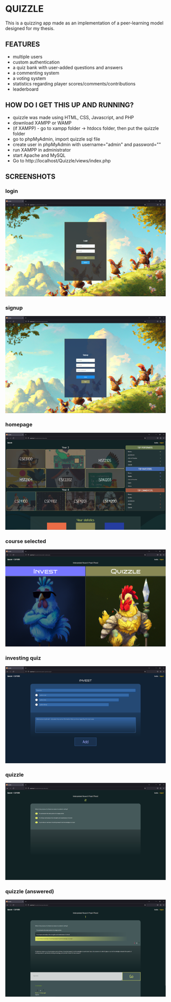 # QUIZZLE 
This is a quizzing app made as an implementation of a peer-learning model designed for my thesis. 

## FEATURES
- multiple users
- custom authentication
- a quiz bank with user-added questions and answers
- a commenting system
- a voting system
- statistics regarding player scores/comments/contributions
- leaderboard

## HOW DO I GET THIS UP AND RUNNING?
- quizzle was made using HTML, CSS, Javascript, and PHP
- download XAMPP or WAMP
- (if XAMPP) - go to xampp folder -> htdocs folder, then put the quizzle folder 
- go to phpMyAdmin, import quizzle sql file
- create user in phpMyAdmin with username="admin" and password=""
- run XAMPP in administrator
- start Apache and MySQL
- Go to http://localhost/Quizzle/views/index.php

## SCREENSHOTS

### login
![Alt text](./res/screenshots/login.png)

### signup
![Alt text](./res/screenshots/sign-up.png)

### homepage
![Alt text](./res/screenshots/homepage.png)

### course selected
![Alt text](./res/screenshots/course-selected.png)

### investing quiz
![Alt text](./res/screenshots/investing-quiz.png)

### quizzle
![Alt text](./res/screenshots/quizzle.png)

### quizzle (answered)
![Alt text](./res/screenshots/quizzle-(answered).png)
